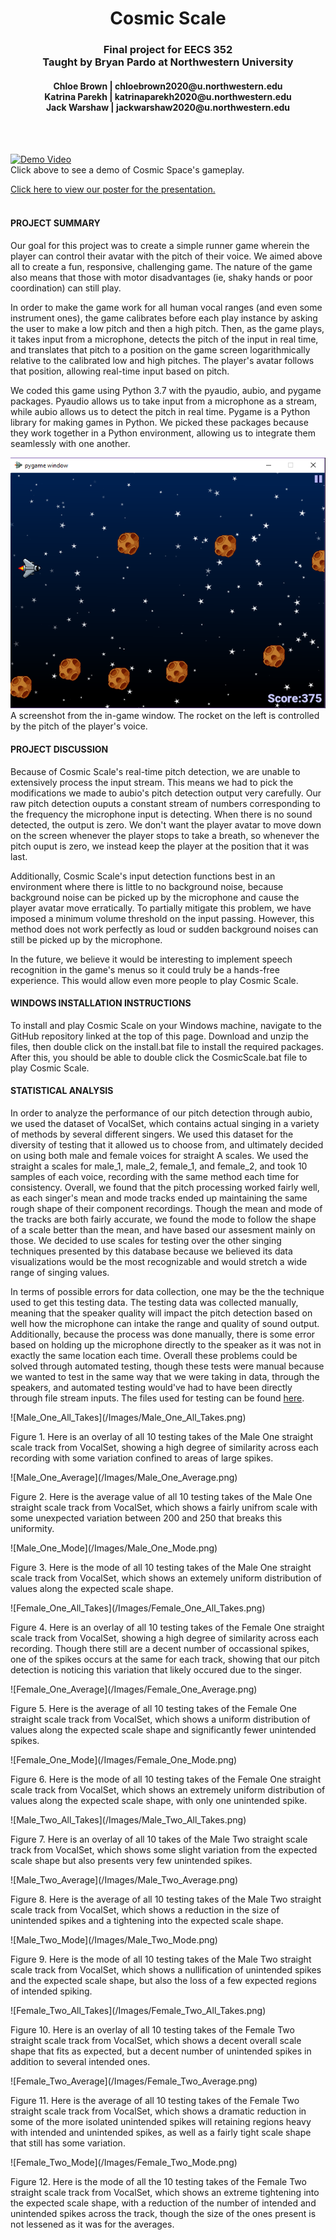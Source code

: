 <div style="text-align: center"><h1>Cosmic Scale</h1></div>
<div style="text-align: center"><h3>Final project for EECS 352
  <br>
  Taught by Bryan Pardo at Northwestern University</h3></div>
<div style="text-align: center"><h4>
  Chloe Brown | chloebrown2020@u.northwestern.edu
  <br>
  Katrina Parekh | katrinaparekh2020@u.northwestern.edu
  <br>
  Jack Warshaw | jackwarshaw2020@u.northwestern.edu
</h4>
</div>
<br>
<br>

[![Demo Video](http://img.youtube.com/vi/vCUaTwgwivM/0.jpg)](http://www.youtube.com/watch?v=vCUaTwgwivM "Cosmic Space Demo")
<br>
Click above to see a demo of Cosmic Space's gameplay.
<br>

<a href="https://github.com/chloemb/352project/blob/master/Images/352poster.pdf">Click here to view our poster for the presentation.</a>
<br>
<br>

<h4>PROJECT SUMMARY</h4>
<p>
Our goal for this project was to create a simple runner game wherein the player can control their avatar with the pitch of their voice. We aimed above all to create a fun, responsive, challenging game. The nature of the game also means that those with motor disadvantages (ie, shaky hands or poor coordination) can still play.
</p>
<p>
In order to make the game work for all human vocal ranges (and even some instrument ones), the game calibrates before each play instance by asking the user to make a low pitch and then a high pitch. Then, as the game plays, it takes input from a microphone, detects the pitch of the input in real time, and translates that pitch to a position on the game screen logarithmically relative to the calibrated low and high pitches. The player's avatar follows that position, allowing real-time input based on pitch.
</p>
<p>
We coded this game using Python 3.7 with the pyaudio, aubio, and pygame packages. Pyaudio allows us to take input from a microphone as a stream, while aubio allows us to detect the pitch in real time. Pygame is a Python library for making games in Python. We picked these packages because they work together in a Python environment, allowing us to integrate them seamlessly with one another.
</p>

![Screenshot](Images/ingame.png)
<br>
A screenshot from the in-game window. The rocket on the left is controlled by the pitch of the player's voice.
<br>

<h4>PROJECT DISCUSSION</h4>
<p>
Because of Cosmic Scale's real-time pitch detection, we are unable to extensively process the input stream. This means we had to pick the modifications we made to aubio's pitch detection output very carefully. Our raw pitch detection ouputs a constant stream of numbers corresponding to the frequency the microphone input is detecting. When there is no sound detected, the output is zero. We don't want the player avatar to move down on the screen whenever the player stops to take a breath, so whenever the pitch ouput is zero, we instead keep the player at the position that it was last.
</p>
<p>
Additionally, Cosmic Scale's input detection functions best in an environment where there is little to no background noise, because background noise can be picked up by the microphone and cause the player avatar move erratically. To partially mitigate this problem, we have imposed a minimum volume threshold on the input passing. However, this method does not work perfectly as loud or sudden background noises can still be picked up by the microphone.
</p>
<p>
In the future, we believe it would be interesting to implement speech recognition in the game's menus so it could truly be a hands-free experience. This would allow even more people to play Cosmic Scale.
</p>
<h4>WINDOWS INSTALLATION INSTRUCTIONS</h4>
<p>To install and play Cosmic Scale on your Windows machine, navigate to the GitHub repository linked at the top of this page. Download and unzip the files, then double click on the install.bat file to install the required packages. After this, you should be able to double click the CosmicScale.bat file to play Cosmic Scale.
</p>
<h4>STATISTICAL ANALYSIS</h4>
<p>
In order to analyze the performance of our pitch detection through aubio, we used the dataset of VocalSet, which contains actual singing in a variety of methods by several different singers. We used this dataset for the diversity of testing that it allowed us to choose from, and ultimately decided on using both male and female voices for straight A scales. We used the straight a scales for male_1, male_2, female_1, and female_2, and took 10 samples of each voice, recording with the same method each time for consistency. Overall, we found that the pitch processing worked fairly well, as each singer's mean and mode tracks ended up maintaining the same rough shape of their component recordings. Though the mean and mode of the tracks are both fairly accurate, we found the mode to follow the shape of a scale better than the mean, and have based our assesment mainly on those. We decided to use scales for testing over the other singing techniques presented by this database because we believed its data visualizations would be the most recognizable and would stretch a wide range of singing values.
</p>
<p>
In terms of possible errors for data collection, one may be the the technique used to get this testing data. The testing data was collected manually, meaning that the speaker quality will impact the pitch detection based on well how the microphone can intake the range and quality of sound output. Additionally, because the process was done manually, there is some error based on holding up the microphone directly to the speaker as it was not in exactly the same location each time. Overall these problems could be solved through automated testing, though these tests were manual because we wanted to test in the same way that we were taking in data, through the speakers, and automated testing would've had to have been directly through file stream inputs. The files used for testing can be found <a href="https://github.com/chloemb/352project/tree/master/VocalSet">here</a>.
</p>
![Male_One_All_Takes](/Images/Male_One_All_Takes.png)
<p>
Figure 1. Here is an overlay of all 10 testing takes of the Male One straight scale track from VocalSet, showing a high degree of similarity across each recording with some variation confined to areas of large spikes. 
 </p>
![Male_One_Average](/Images/Male_One_Average.png)
<p>
Figure 2. Here is the average value of all 10 testing takes of the Male One straight scale track from VocalSet, which shows a fairly unifrom scale with some unexpected variation between 200 and 250 that breaks this uniformity.
</p>
![Male_One_Mode](/Images/Male_One_Mode.png)
<p>
Figure 3. Here is the mode of all 10 testing takes of the Male One straight scale track from VocalSet, which shows an extemely uniform distribution of values along the expected scale shape. 
</p>
![Female_One_All_Takes](/Images/Female_One_All_Takes.png)
<p>
Figure 4. Here is an overlay of all 10 testing takes of the Female One straight scale track from VocalSet, showing a high degree of similarity across each recording. Though there still are a decent number of occassional spikes, one of the spikes occurs at the same for each track, showing that our pitch detection is noticing this variation that likely occured due to the singer.
</p>  
![Female_One_Average](/Images/Female_One_Average.png)
<p>
Figure 5. Here is the average of all 10 testing takes of the Female One straight scale track from VocalSet, which shows a uniform distribution of values along the expected scale shape and significantly fewer unintended spikes.
</p>
![Female_One_Mode](/Images/Female_One_Mode.png)
<p>
Figure 6. Here is the mode of all 10 testing takes of the Female One straight scale track from VocalSet, which shows an extremely uniform distribution of values along the expected scale shape, with only one unintended spike.
</p>
![Male_Two_All_Takes](/Images/Male_Two_All_Takes.png)
<p>
Figure 7. Here is an overlay of all 10 takes of the Male Two straight scale track from VocalSet, which shows some slight variation from the expected scale shape but also presents very few unintended spikes.
</p>
![Male_Two_Average](/Images/Male_Two_Average.png)
<p>
Figure 8. Here is the average of all 10 testing takes of the Male Two straight scale track from VocalSet, which shows a reduction in the size of unintended spikes and a tightening into the expected scale shape.
</p>
![Male_Two_Mode](/Images/Male_Two_Mode.png)
<p>
Figure 9. Here is the mode of all 10 testing takes of the Male Two straight scale track from VocalSet, which shows a nullification of unintended spikes and the expected scale shape, but also the loss of a few expected regions of intended spiking.
</p>
![Female_Two_All_Takes](/Images/Female_Two_All_Takes.png)
<p>
Figure 10. Here is an overlay of all 10 testing takes of the Female Two straight scale track from VocalSet, which shows a decent overall scale shape that fits as expected, but a decent number of unintended spikes in addition to several intended ones.
</p>
![Female_Two_Average](/Images/Female_Two_Average.png)
<p>
Figure 11. Here is the average of all 10 testing takes of the Female Two straight scale track from VocalSet, which shows a dramatic reduction in some of the more isolated unintended spikes will retaining regions heavy with intended and unintended spikes, as well as a fairly tight scale shape that still has some variation. 
</p>
![Female_Two_Mode](/Images/Female_Two_Mode.png)
<p>
Figure 12. Here is the mode of all the 10 testing takes of the Female Two straight scale track from VocalSet, which shows an extreme tightening into the expected scale shape, with a reduction of the number of intended and unintended spikes across the track, though the size of the ones present is not lessened as it was for the averages. 
</p>
